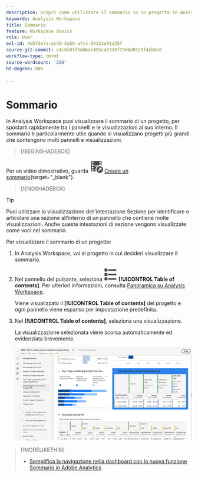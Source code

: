 ```yaml
---
description: Scopri come utilizzare il sommario in un progetto in Analysis Workspace per accedere rapidamente a pannelli e visualizzazioni.
keywords: Analysis Workspace
title: Sommario
feature: Workspace Basics
role: User
exl-id: 4eb7de7a-ec40-4a59-afc4-94131e91a35f
source-git-commit: c4c8c0ff5d46ec455ca5333f79d6d8529f4cb87d
workflow-type: tm+mt
source-wordcount: '200'
ht-degree: 88%

---
```


# Sommario

In Analysis Workspace puoi visualizzare il sommario di un progetto, per spostarti rapidamente tra i pannelli e le visualizzazioni al suo interno. Il sommario è particolarmente utile quando si visualizzano progetti più grandi che contengono molti pannelli e visualizzazioni.

>[!BEGINSHADEBOX]

Per un video dimostrativo, guarda ![VideoCheckedOut](/help/assets/icons/VideoCheckedOut.svg) [Creare un sommario](https://video.tv.adobe.com/v/328248/?captions=ita&quality=12&learn=on){target="_blank"}.

>[!ENDSHADEBOX]


>[!TIP]
>
>Puoi utilizzare la visualizzazione dell’intestazione Sezione per identificare e articolare una sezione all’interno di un pannello che contiene molte visualizzazioni. Anche queste intestazioni di sezione vengono visualizzate come voci nel sommario.
>


Per visualizzare il sommario di un progetto:

1. In Analysis Workspace, vai al progetto in cui desideri visualizzare il sommario.

1. Nel pannello del pulsante, seleziona ![ViewList](/help/assets/icons/ViewList.svg) **[!UICONTROL Table of contents]**. Per ulteriori informazioni, consulta [Panoramica su Analysis Workspace](/help/analysis-workspace/home.md).<br/>

   Viene visualizzato il **[!UICONTROL Table of contents]** del progetto e ogni pannello viene espanso per impostazione predefinita.

1. Nel **[!UICONTROL Table of contents]**, seleziona una visualizzazione.<br/>

   La visualizzazione selezionata viene scorsa automaticamente ed evidenziata brevemente.

   ![SOMMARIO evidenziato](assets/toc-highlighted.png)


>[!MORELIKETHIS]
>
>* [Semplifica la navigazione nella dashboard con la nuova funzione Sommario in Adobe Analytics](https://experienceleaguecommunities.adobe.com/t5/adobe-analytics-blogs/simplify-dashboard-navigation-with-the-new-table-of-contents/ba-p/731284)
